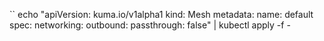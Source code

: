 
``
echo "apiVersion: kuma.io/v1alpha1
kind: Mesh
metadata:
  name: default
spec:
  networking:
    outbound:
      passthrough: false" | kubectl apply -f -
```
